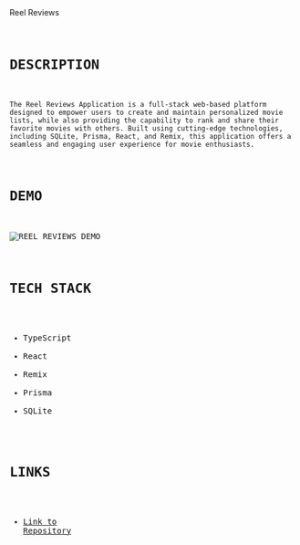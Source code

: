 <summary>Reel Reviews</summary>
<pre>
    
#   `DESCRIPTION`
`
The Reel Reviews Application is a full-stack web-based platform designed to
empower users to create and maintain personalized movie lists, while also providing
the capability to rank and share their favorite movies with others.
Built using cutting-edge technologies, including SQLite, Prisma, React, and Remix,
this application offers a seamless and engaging user experience for movie enthusiasts.
`
    
#   `DEMO`
![REEL_REVIEWS_DEMO](https://github.com/chrisreylo73/chrisreylo73/assets/72224622/7f583043-78ac-4582-af52-bfe512c3af4e)


    
#   `TECH STACK`

- TypeScript
- React
- Remix
- Prisma
- SQLite

#   `LINKS`
- [Link to Repository](https://github.com/chrisreylo73/Movie-Tier-List)


</pre>
